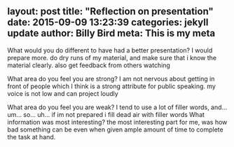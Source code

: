 layout: post
title:  "Reflection on presentation"
date:   2015-09-09 13:23:39
categories: jekyll update
author: Billy Bird
meta: This is my meta
---

What would you do different to have had a better presentation? I would prepare more. do dry runs of my material, 
and make sure that i know the material clearly. also get feedback from others watching

What area do you feel you are strong? I am not nervous about getting in front of people
which I think is a strong attribute for public speaking. my voice is not low and can project loudly

What area do you feel you are weak? I tend to use a lot of filler words, and... um... so... uh... if im not prepared
i fill dead air with filler words
What information was most interesting? the most interesting part for me, was how bad something
can be even when given ample amount of time to complete the task at hand. 
